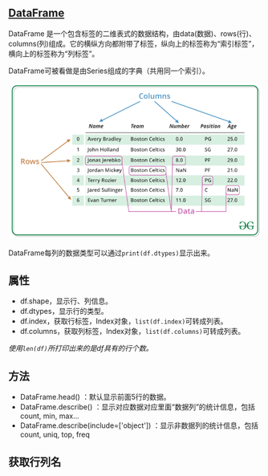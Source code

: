 ## [DataFrame](https://pandas.pydata.org/pandas-docs/stable/reference/frame.html)

DataFrame 是一个包含标签的二维表式的数据结构，由data(数据)、rows(行)、columns(列)组成。它的横纵方向都附带了标签，纵向上的标签称为“索引标签”，横向上的标签称为“列标签”。

DataFrame可被看做是由Series组成的字典（共用同一个索引）。

![](dataframe.png)

DataFrame每列的数据类型可以通过`print(df.dtypes)`显示出来。


## 属性

- df.shape，显示行、列信息。
- df.dtypes，显示行的类型。
- df.index，获取行标签，Index对象，`list(df.index)`可转成列表。
- df.columns，获取列标签，Index对象，`list(df.columns)`可转成列表。

*使用`len(df)`所打印出来的是df具有的行个数。*




## 方法

- DataFrame.head() ：默认显示前面5行的数据。
- DataFrame.describe() ：显示对应数据对应里面“数据列”的统计信息，包括count, min, max...
- DataFrame.describe(include=['object']) ：显示非数据列的统计信息，包括count, uniq, top, freq


## 获取行列名

